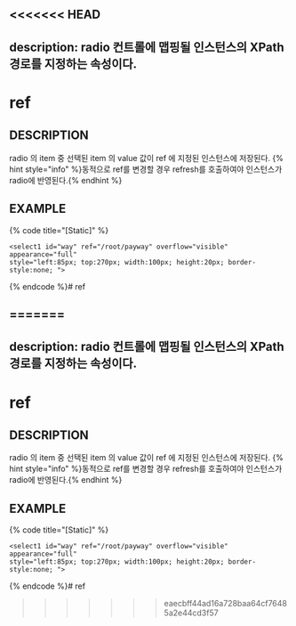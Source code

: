 <<<<<<< HEAD
---
description: radio 컨트롤에 맵핑될 인스턴스의 XPath 경로를 지정하는 속성이다.   
---

#   ref                       

## DESCRIPTION

radio 의 item 중 선택된 item 의 value 값이 ref 에 지정된 인스턴스에 저장된다.
{% hint style="info" %}동적으로 ref를 변경할 경우 refresh를 호출하여야 인스턴스가 radio에 반영된다.{% endhint %}

## EXAMPLE

{% code title="\[Static\]" %}
```markup
<select1 id="way" ref="/root/payway" overflow="visible" appearance="full" 
style="left:85px; top:270px; width:100px; height:20px; border-style:none; "> 
```
{% endcode %}# ref

=======
---
description: radio 컨트롤에 맵핑될 인스턴스의 XPath 경로를 지정하는 속성이다.   
---

#   ref                       

## DESCRIPTION

radio 의 item 중 선택된 item 의 value 값이 ref 에 지정된 인스턴스에 저장된다.
{% hint style="info" %}동적으로 ref를 변경할 경우 refresh를 호출하여야 인스턴스가 radio에 반영된다.{% endhint %}

## EXAMPLE

{% code title="\[Static\]" %}
```markup
<select1 id="way" ref="/root/payway" overflow="visible" appearance="full" 
style="left:85px; top:270px; width:100px; height:20px; border-style:none; "> 
```
{% endcode %}# ref

>>>>>>> eaecbff44ad16a728baa64cf76485a2e44cd3f57
